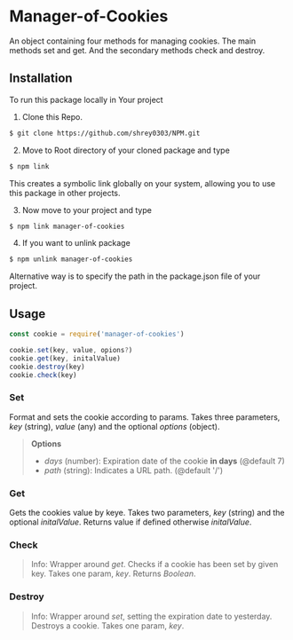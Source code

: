 # Manager-of-Cookies
An object containing four methods for managing cookies. The main methods set and get. And the secondary methods check and destroy.

## Installation
To run this package locally in Your project

1. Clone this Repo. 
```bash
$ git clone https://github.com/shrey0303/NPM.git
```

2. Move to Root directory of your cloned package and type
```bash
$ npm link
```
This creates a symbolic link globally on your system, allowing you to use this package in other projects.

3. Now move to your project and type

```bash
$ npm link manager-of-cookies
```
4. If you want to unlink package 
```bash
$ npm unlink manager-of-cookies
```
Alternative way is to specify the path in the package.json file of your project.

## Usage
```js
const cookie = require('manager-of-cookies')

cookie.set(key, value, opions?)
cookie.get(key, initalValue)
cookie.destroy(key)
cookie.check(key)
```

### Set
Format and sets the cookie according to params. 
Takes three parameters, _key_ (string), _value_ (any) and the optional _options_ (object).

> **Options**
> * _days_ (number):
Expiration date of the cookie **in days** (@default 7) 
> * _path_ (string):
Indicates a URL path. (@default '/')

### Get
Gets the cookies value by keye.
Takes two parameters, _key_ (string) and the optional _initalValue_. Returns value if defined otherwise _initalValue_.

### Check
> Info: Wrapper around _get_.
Checks if a cookie has been set by given key. 
Takes one param, _key_. Returns _Boolean_. 

### Destroy
> Info: Wrapper around _set_, setting the expiration date to yesterday.
Destroys a cookie. 
Takes one param, _key_.
